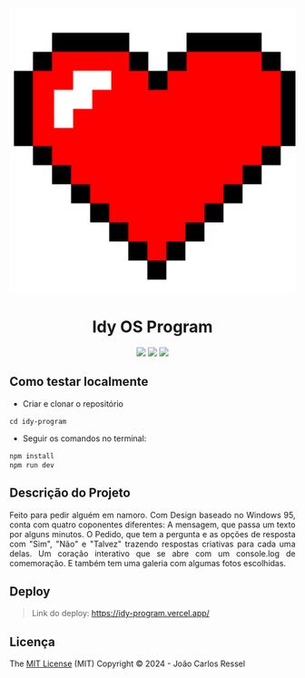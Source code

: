 <div align="center"><img src="https://github.com/joao-ressel/dating-link/blob/main/src/assets/heart.png" alt="Logo Idy OS Program"/><h1> Idy OS Program </h1></div> 

<p align="center">
  <img src="https://img.shields.io/badge/github-%23121011.svg?style=for-the-badge&logo=github&logoColor=white"/>

  <img src="https://img.shields.io/badge/react-%2320232a.svg?style=for-the-badge&logo=react&logoColor=%2361DAFB"/> 

  <img src="https://img.shields.io/badge/vite-%23646CFF.svg?style=for-the-badge&logo=vite&logoColor=white"/>

</p>

## Como testar localmente

- Criar e clonar o repositório
```
cd idy-program
```
-   Seguir os comandos no terminal:
```
npm install
npm run dev
```
## Descrição do Projeto

<p align="justify">
Feito para pedir alguém em namoro. Com Design baseado no Windows 95, conta com quatro coponentes diferentes: A mensagem, que passa um texto por alguns minutos. O Pedido, que tem a pergunta e as opções de resposta com "Sim", "Não" e "Talvez" trazendo respostas criativas para cada uma delas. Um coração interativo que se abre com um console.log de comemoração. E também tem uma galeria com algumas fotos escolhidas.
</p>


## Deploy

> Link do deploy: https://idy-program.vercel.app/

## Licença

The [MIT License]() (MIT)
Copyright :copyright: 2024 - João Carlos Ressel
